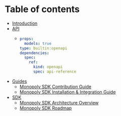 # Table of contents

* [Introduction](README.md)
* [API](API/README.md)
  * ```yaml
    props:
      models: true
    type: builtin:openapi
    dependencies:
      spec:
        ref:
          kind: openapi
          spec: api-reference
    ```
* [Guides](guides/README.md)
  * [Monopoly SDK Contribution Guide](Guides/Contribution.md)
  * [Monopoly SDK Installation & Integration Guide](<Guides/Getting Started.md>)
* [SDK](sdk/README.md)
  * [Monopoly SDK Architecture Overview](SDK/Architecture.md)
  * [Monopoly SDK Roadmap](SDK/Roadmap.md)
